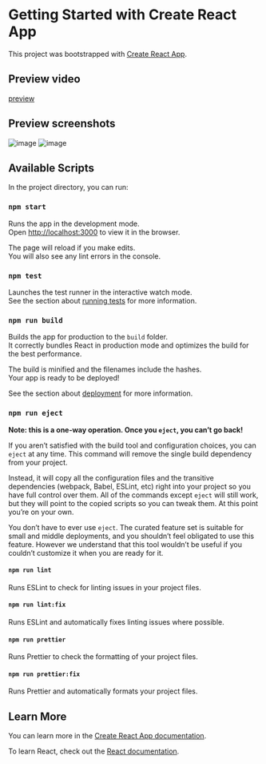 # Getting Started with Create React App

This project was bootstrapped with [Create React App](https://github.com/facebook/create-react-app).

## Preview video

[preview](https://www.loom.com/share/f3c6773f29cb4b19be641acbf2904c24)

## Preview screenshots
![image](https://github.com/user-attachments/assets/f27488d6-4700-4aaa-b086-b7ba41d26b1b)
![image](https://github.com/user-attachments/assets/dfa593cf-2639-4508-a42d-2a63107ae910)

## Available Scripts

In the project directory, you can run:

### `npm start`

Runs the app in the development mode.\
Open [http://localhost:3000](http://localhost:3000) to view it in the browser.

The page will reload if you make edits.\
You will also see any lint errors in the console.

### `npm test`

Launches the test runner in the interactive watch mode.\
See the section about [running tests](https://facebook.github.io/create-react-app/docs/running-tests) for more information.

### `npm run build`

Builds the app for production to the `build` folder.\
It correctly bundles React in production mode and optimizes the build for the best performance.

The build is minified and the filenames include the hashes.\
Your app is ready to be deployed!

See the section about [deployment](https://facebook.github.io/create-react-app/docs/deployment) for more information.

### `npm run eject`

**Note: this is a one-way operation. Once you `eject`, you can’t go back!**

If you aren’t satisfied with the build tool and configuration choices, you can `eject` at any time. This command will remove the single build dependency from your project.

Instead, it will copy all the configuration files and the transitive dependencies (webpack, Babel, ESLint, etc) right into your project so you have full control over them. All of the commands except `eject` will still work, but they will point to the copied scripts so you can tweak them. At this point you’re on your own.

You don’t have to ever use `eject`. The curated feature set is suitable for small and middle deployments, and you shouldn’t feel obligated to use this feature. However we understand that this tool wouldn’t be useful if you couldn’t customize it when you are ready for it.

#### `npm run lint`

Runs ESLint to check for linting issues in your project files.

#### `npm run lint:fix`

Runs ESLint and automatically fixes linting issues where possible.

#### `npm run prettier`

Runs Prettier to check the formatting of your project files.

#### `npm run prettier:fix`

Runs Prettier and automatically formats your project files.

## Learn More

You can learn more in the [Create React App documentation](https://facebook.github.io/create-react-app/docs/getting-started).

To learn React, check out the [React documentation](https://reactjs.org/).
